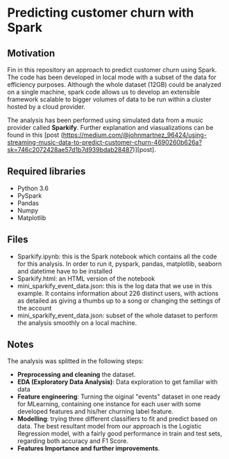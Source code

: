 # Predicting customer churn with Spark

## Motivation

Fin in this repository an approach to predict customer churn using Spark. The code has been developed in local mode with a subset of the data for efficiency purposes. Although the whole dataset (12GB) could be analyzed on a single machine, spark code allows us to develop an extensible framework scalable to bigger volumes of data to be run within a cluster hosted by a cloud provider.

The analysis has been performed using simulated data from a music provider called **Sparkify**. Further explanation and viasualizations can be found in this [post (https://medium.com/@johnmartnez_96424/using-streaming-music-data-to-predict-customer-churn-4690260b626a?sk=746c2072428ae57d1b7d939bdab28487)][post].


## Required libraries

- Python 3.6
- PySpark
- Pandas
- Numpy
- Matplotlib

## Files

- Sparkify.ipynb: this is the Spark notebook which contains all the code for this analysis. In order to run it, pyspark, pandas, matplotlib, seaborn and datetime have to be installed
- Sparkify.html: an HTML version of the notebook
- mini_sparkify_event_data.json: this is the log data that we use in this example. It contains information about 226 distinct users, with actions as detailed as giving a thumbs up to a song or changing the settings of the account
- mini_sparkify_event_data.json: subset of the whole dataset to perform the analysis smoothly on a local machine.


## Notes

The analysis was splitted in the following steps:
- **Preprocessing and cleaning** the dataset.
- **EDA (Exploratory Data Analysis)**: Data exploration to get familiar with data
- **Feature engineering**: Turning the oiginal "events" dataset in one ready for MLearning, containing one instance for each user with some developed features and his/her churning label feature.
- **Modelling**: trying three different classifiers to fit and predict based on data. The best resultant model from our approach is the Logistic Regression model, with a fairly good performance in train and test sets, regarding both accuracy and F1 Score.  
- **Features Importance and further improvements**. 

